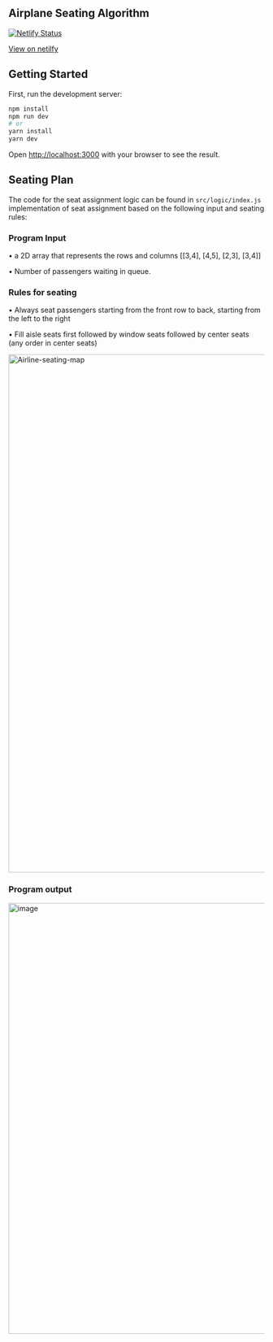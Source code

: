 ## Airplane Seating Algorithm

[![Netlify Status](https://api.netlify.com/api/v1/badges/83653ffe-03fc-48ad-bc36-8fdc00bf14bd/deploy-status)](https://airline-seating-algorithm.netlify.app/)

[View on netilfy](https://airline-seating-algorithm.netlify.app/) 

## Getting Started

First, run the development server:

```bash
npm install
npm run dev
# or
yarn install
yarn dev
```

Open [http://localhost:3000](http://localhost:3000) with your browser to see the result.


## Seating Plan

The code for the seat assignment logic can be found in `src/logic/index.js` implementation of seat assignment based on the following input and seating rules:

### Program Input 

• a 2D array that represents the rows and columns [[3,4], [4,5], [2,3], [3,4]]

• Number of passengers waiting in queue. 

### Rules for seating

• Always seat passengers starting from the front row to back, starting from the left to the right

• Fill aisle seats first followed by window seats followed by center seats (any order in center seats)


<img width="1020" alt="Airline-seating-map" src="https://user-images.githubusercontent.com/35654937/216141103-a850c9ee-9e0c-4882-b27a-4fc3466e3dc2.png">

### Program output

<img width="848" alt="image" src="https://user-images.githubusercontent.com/35654937/216142532-6f640352-5854-40eb-9bb3-7216ddb2d085.png">

